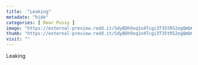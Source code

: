 ```yaml
---
title:  "Leaking"
metadate: "hide"
categories: [ Rear Pussy ]
image: "https://external-preview.redd.it/SdyBDh9xq1n4Tcgi3T35tR52ogQmb66gX-u29CqXeXE.png?auto=webp&s=d6264d745e4cd724ad2f48918539b1eb8bdf7ff1"
thumb: "https://external-preview.redd.it/SdyBDh9xq1n4Tcgi3T35tR52ogQmb66gX-u29CqXeXE.png?width=640&crop=smart&auto=webp&s=00f38bd189890029ab006e2952a6810f68845054"
visit: ""
---
```

Leaking

